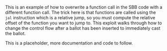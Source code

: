 This is an example of how to overwrite a function call in the SBB code
with a different function call. The trick here is that functions are
called using the `jal` instruction which is a relative jump, so you
must compute the relative offset of the function you want to jump
to. This exploit walks through how to change the control flow after a
ballot has been inserted to immediately cast the ballot.

This is a placeholder, more documentation and code to follow. 
